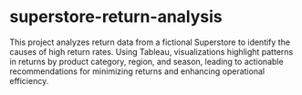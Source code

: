 # superstore-return-analysis
This project analyzes return data from a fictional Superstore to identify the causes of high return rates. Using Tableau, visualizations highlight patterns in returns by product category, region, and season, leading to actionable recommendations for minimizing returns and enhancing operational efficiency.
